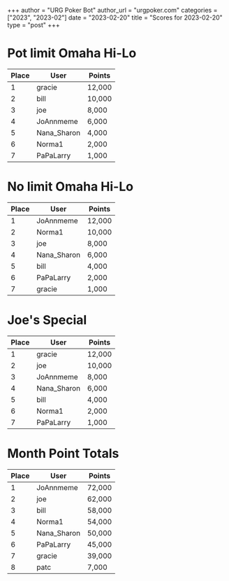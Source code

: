 +++
author = "URG Poker Bot"
author_url = "urgpoker.com"
categories = ["2023", "2023-02"]
date = "2023-02-20"
title = "Scores for 2023-02-20"
type = "post"
+++
# Pot limit Omaha Hi-Lo

| Place | User | Points |
|-------|------|--------|
| 1 | gracie | 12,000 |
| 2 | bill | 10,000 |
| 3 | joe | 8,000 |
| 4 | JoAnnmeme | 6,000 |
| 5 | Nana_Sharon | 4,000 |
| 6 | Norma1 | 2,000 |
| 7 | PaPaLarry | 1,000 |

# No limit Omaha Hi-Lo

| Place | User | Points |
|-------|------|--------|
| 1 | JoAnnmeme | 12,000 |
| 2 | Norma1 | 10,000 |
| 3 | joe | 8,000 |
| 4 | Nana_Sharon | 6,000 |
| 5 | bill | 4,000 |
| 6 | PaPaLarry | 2,000 |
| 7 | gracie | 1,000 |

# Joe's Special

| Place | User | Points |
|-------|------|--------|
| 1 | gracie | 12,000 |
| 2 | joe | 10,000 |
| 3 | JoAnnmeme | 8,000 |
| 4 | Nana_Sharon | 6,000 |
| 5 | bill | 4,000 |
| 6 | Norma1 | 2,000 |
| 7 | PaPaLarry | 1,000 |

# Month Point Totals

| Place | User | Points |
|-------|------|--------|
| 1 | JoAnnmeme | 72,000 |
| 2 | joe | 62,000 |
| 3 | bill | 58,000 |
| 4 | Norma1 | 54,000 |
| 5 | Nana_Sharon | 50,000 |
| 6 | PaPaLarry | 45,000 |
| 7 | gracie | 39,000 |
| 8 | patc | 7,000 |
